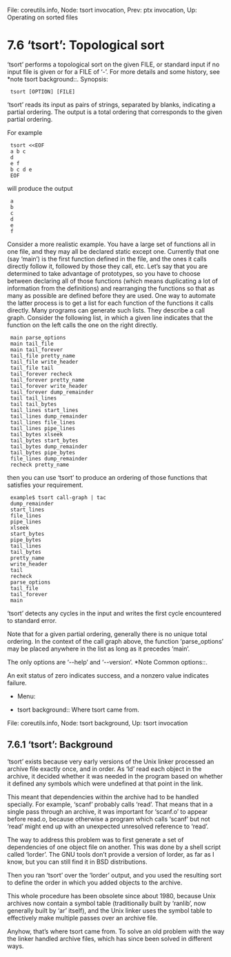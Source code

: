 File: coreutils.info,  Node: tsort invocation,  Prev: ptx invocation,  Up: Operating on sorted files

7.6 ‘tsort’: Topological sort
=============================

‘tsort’ performs a topological sort on the given FILE, or standard input
if no input file is given or for a FILE of ‘-’.  For more details and
some history, see *note tsort background::.  Synopsis:

     tsort [OPTION] [FILE]

   ‘tsort’ reads its input as pairs of strings, separated by blanks,
indicating a partial ordering.  The output is a total ordering that
corresponds to the given partial ordering.

   For example

     tsort <<EOF
     a b c
     d
     e f
     b c d e
     EOF

will produce the output

     a
     b
     c
     d
     e
     f

   Consider a more realistic example.  You have a large set of functions
all in one file, and they may all be declared static except one.
Currently that one (say ‘main’) is the first function defined in the
file, and the ones it calls directly follow it, followed by those they
call, etc.  Let’s say that you are determined to take advantage of
prototypes, so you have to choose between declaring all of those
functions (which means duplicating a lot of information from the
definitions) and rearranging the functions so that as many as possible
are defined before they are used.  One way to automate the latter
process is to get a list for each function of the functions it calls
directly.  Many programs can generate such lists.  They describe a call
graph.  Consider the following list, in which a given line indicates
that the function on the left calls the one on the right directly.

     main parse_options
     main tail_file
     main tail_forever
     tail_file pretty_name
     tail_file write_header
     tail_file tail
     tail_forever recheck
     tail_forever pretty_name
     tail_forever write_header
     tail_forever dump_remainder
     tail tail_lines
     tail tail_bytes
     tail_lines start_lines
     tail_lines dump_remainder
     tail_lines file_lines
     tail_lines pipe_lines
     tail_bytes xlseek
     tail_bytes start_bytes
     tail_bytes dump_remainder
     tail_bytes pipe_bytes
     file_lines dump_remainder
     recheck pretty_name

   then you can use ‘tsort’ to produce an ordering of those functions
that satisfies your requirement.

     example$ tsort call-graph | tac
     dump_remainder
     start_lines
     file_lines
     pipe_lines
     xlseek
     start_bytes
     pipe_bytes
     tail_lines
     tail_bytes
     pretty_name
     write_header
     tail
     recheck
     parse_options
     tail_file
     tail_forever
     main

   ‘tsort’ detects any cycles in the input and writes the first cycle
encountered to standard error.

   Note that for a given partial ordering, generally there is no unique
total ordering.  In the context of the call graph above, the function
‘parse_options’ may be placed anywhere in the list as long as it
precedes ‘main’.

   The only options are ‘--help’ and ‘--version’.  *Note Common
options::.

   An exit status of zero indicates success, and a nonzero value
indicates failure.

* Menu:

* tsort background::            Where tsort came from.

File: coreutils.info,  Node: tsort background,  Up: tsort invocation

7.6.1 ‘tsort’: Background
-------------------------

‘tsort’ exists because very early versions of the Unix linker processed
an archive file exactly once, and in order.  As ‘ld’ read each object in
the archive, it decided whether it was needed in the program based on
whether it defined any symbols which were undefined at that point in the
link.

   This meant that dependencies within the archive had to be handled
specially.  For example, ‘scanf’ probably calls ‘read’.  That means that
in a single pass through an archive, it was important for ‘scanf.o’ to
appear before read.o, because otherwise a program which calls ‘scanf’
but not ‘read’ might end up with an unexpected unresolved reference to
‘read’.

   The way to address this problem was to first generate a set of
dependencies of one object file on another.  This was done by a shell
script called ‘lorder’.  The GNU tools don’t provide a version of
lorder, as far as I know, but you can still find it in BSD
distributions.

   Then you ran ‘tsort’ over the ‘lorder’ output, and you used the
resulting sort to define the order in which you added objects to the
archive.

   This whole procedure has been obsolete since about 1980, because Unix
archives now contain a symbol table (traditionally built by ‘ranlib’,
now generally built by ‘ar’ itself), and the Unix linker uses the symbol
table to effectively make multiple passes over an archive file.

   Anyhow, that’s where tsort came from.  To solve an old problem with
the way the linker handled archive files, which has since been solved in
different ways.

